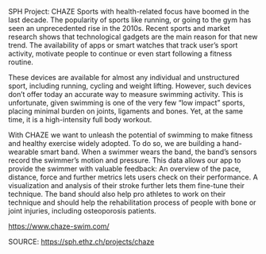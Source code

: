 SPH Project: CHAZE
Sports with health-related focus have boomed in the last decade. The popularity of sports like running, or going to the gym has seen an unprecedented rise in the 2010s. Recent sports and market research shows that technological gadgets are the main reason for that new trend. The availability of apps or smart watches that track user’s sport activity, motivate people to continue or even start following a fitness routine.

These devices are available for almost any individual and unstructured sport, including running, cycling and weight lifting. However, such devices don’t offer today an accurate way to measure swimming activity. This is unfortunate, given swimming is one of the very few “low impact” sports, placing minimal burden on joints, ligaments and bones. Yet, at the same time, it is a high-intensity full body workout.

With CHAZE we want to unleash the potential of swimming to make fitness and healthy exercise widely adopted. To do so, we are building a hand-wearable smart band. When a swimmer wears the band, the band’s sensors record the swimmer’s motion and pressure. This data allows our app to provide the swimmer with valuable feedback: An overview of the pace, distance, force and further metrics lets users check on their performance. A visualization and analysis of their stroke further lets them fine-tune their technique. The band should also help pro athletes to work on their technique and should help the rehabilitation process of people with bone or joint injuries, including osteoporosis patients.

  

<https://www.chaze-swim.com/>


SOURCE: https://sph.ethz.ch/projects/chaze